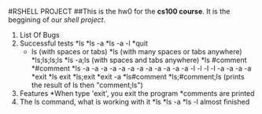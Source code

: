 #RSHELL PROJECT
##This is the hw0 for the **cs100 course**.
It is the beggining of our *shell project*.

1. List Of Bugs
2. Successful tests
    *ls
    *ls -a
    *ls -a -l
    *quit
    *   ls (with spaces or tabs)
    *ls      (with many spaces or tabs anywhere)
    *ls;ls;ls;ls
    *ls -a;ls (with spaces and tabs anywhere)
    *ls #comment
    *#comment
    *ls -a -a -a -a -a -a -a -a -a -a -a -a -l -l -l -l -a -a -a -a
    *exit
    *ls exit
    *ls;exit
    *exit -a
    *ls#comment
    *ls;#comment;ls (prints the result of ls then "comment;ls")
3. Features
    *When type 'exit', you exit the program
    *comments are printed
2. The ls command, what is working with it
    *ls 
    *ls -a
    *ls -l almost finished
